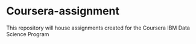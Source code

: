 # Coursera-assignment
This repository will house assignments created for the Coursera IBM Data Science Program
